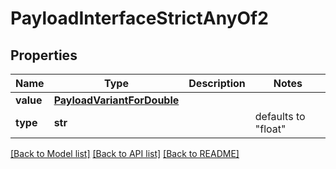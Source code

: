 # PayloadInterfaceStrictAnyOf2

## Properties
Name | Type | Description | Notes
------------ | ------------- | ------------- | -------------
**value** | [**PayloadVariantForDouble**](PayloadVariantForDouble.md) |  | 
**type** | **str** |  | defaults to "float"

[[Back to Model list]](../README.md#documentation-for-models) [[Back to API list]](../README.md#documentation-for-api-endpoints) [[Back to README]](../README.md)


